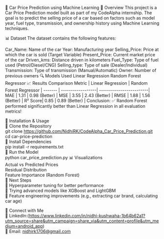 🚗 Car Price Prediction using Machine Learning
📌 Overview
This project is a Car Price Prediction model built as part of my CodeAlpha internship. The goal is to predict the selling price of a car based on factors such as model year, fuel type, transmission, and ownership history using Machine Learning techniques.

📊 Dataset
The dataset contains the following features:

Car_Name: Name of the car
Year: Manufacturing year
Selling_Price: Price at which the car is sold (Target Variable)
Present_Price: Current market price of the car
Driven_kms: Distance driven in kilometers
Fuel_Type: Type of fuel used (Petrol/Diesel/CNG)
Selling_type: Type of sale (Dealer/Individual)
Transmission: Type of transmission (Manual/Automatic)
Owner: Number of previous owners
🔍 Models Used
Linear Regression
Random Forest Regressor
📈 Results Comparison
Metric  |	Linear Regression	|  Random Forest Regressor |
------- | ------------------| -------------------------|
MAE     |   	1.31	        |       0.98 (Better)      |
MSE	    |     3.55	        |        2.43 (Better)     |
RMSE	  |     1.88          |	      1.56 (Better)      |
R² Score|	    0.85	        |        0.89 (Better)     |
Conclusion:
✅ Random Forest performed significantly better than Linear Regression in all evaluation metrics!

📌 Installation & Usage                                                                                                                                                                 
🔹 Clone the Repository                                                                                                                                                                
git clone https://github.com/NidhiRK/CodeAlpha_Car_Price_Prediction.git                                                                                                                  
cd car-price-prediction                                                                                                                                                                  
🔹 Install Dependencies                                                                                                                                                                 
pip install -r requirements.txt                                                                                                                                                            
🔹 Run the Model                                                                                                                                                                         
python car_price_prediction.py
📊 Visualizations                                                                                                                                                                        
Actual vs Predicted Prices                                                                                                                                                                
Residual Distribution                                                                                                                                                                     
Feature Importance (Random Forest)                                                                                                                                                         
🚀 Next Steps                                                                                                                                                                             
🔹 Hyperparameter tuning for better performance                                                                                                                                           
🔹 Trying advanced models like XGBoost and LightGBM                                                                                                                                      
🔹 Feature engineering improvements (e.g., extracting car brand, calculating car age)                                                                                                 

📢 Connect with Me                                                                                                                                                                     
🔗 LinkedIn:(https://www.linkedin.com/in/nidhi-kushwaha-1b64b62a1?utm_source=share&utm_campaign=share_via&utm_content=profile&utm_medium=android_app)                                     
📧 Email: nidhirk1706@gmail.com                                                             

